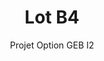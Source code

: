 ---
hero_image: poster.webp
hero_darken: true
hero_height: is-small
layout: project-geb
image: poster.webp
geb: true

title: Lot B4
subtitle: Projet Option GEB I2
description: Réalisation d'une maison dans le cadre de l'option GEB de seconde année.

scale: 1:200
file: house.rvt

tutor: 
  - label: Nicolas DUPORT
    mail: 'nicolas.duport@unilasalle.fr'
    year: 2024
  - label: Adrien BRACQ
    mail: 'adrien.bracq@unilasalle.fr'
    year: 2024

student:
  - label: Hourie Houda
    mail: 'prenom.nom@etu.unilasalle.fr'

type: GEB

soft: Revit 2024
---